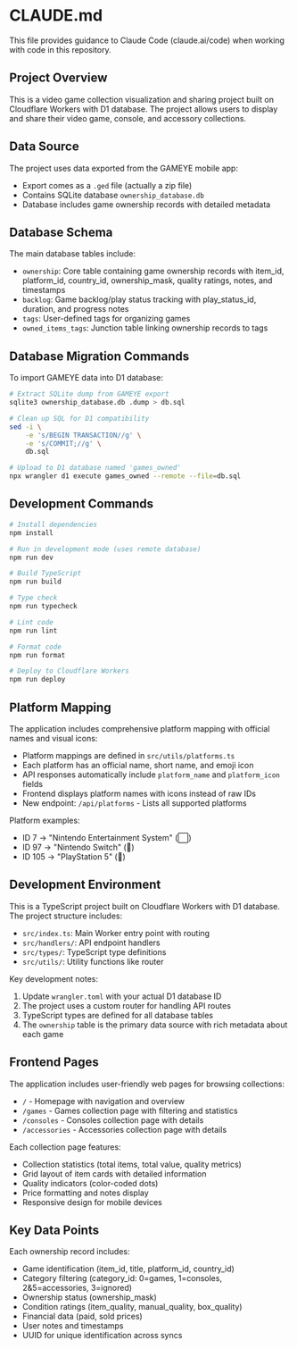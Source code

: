 # CLAUDE.md

This file provides guidance to Claude Code (claude.ai/code) when working with code in this repository.

## Project Overview

This is a video game collection visualization and sharing project built on Cloudflare Workers with D1 database. The project allows users to display and share their video game, console, and accessory collections.

## Data Source

The project uses data exported from the GAMEYE mobile app:
- Export comes as a `.ged` file (actually a zip file)
- Contains SQLite database `ownership_database.db`
- Database includes game ownership records with detailed metadata

## Database Schema

The main database tables include:
- `ownership`: Core table containing game ownership records with item_id, platform_id, country_id, ownership_mask, quality ratings, notes, and timestamps
- `backlog`: Game backlog/play status tracking with play_status_id, duration, and progress notes
- `tags`: User-defined tags for organizing games
- `owned_items_tags`: Junction table linking ownership records to tags

## Database Migration Commands

To import GAMEYE data into D1 database:

```bash
# Extract SQLite dump from GAMEYE export
sqlite3 ownership_database.db .dump > db.sql

# Clean up SQL for D1 compatibility
sed -i \
    -e 's/BEGIN TRANSACTION//g' \
    -e 's/COMMIT;//g' \
    db.sql

# Upload to D1 database named 'games_owned'
npx wrangler d1 execute games_owned --remote --file=db.sql
```

## Development Commands

```bash
# Install dependencies
npm install

# Run in development mode (uses remote database)
npm run dev

# Build TypeScript
npm run build

# Type check
npm run typecheck

# Lint code
npm run lint

# Format code
npm run format

# Deploy to Cloudflare Workers
npm run deploy
```

## Platform Mapping

The application includes comprehensive platform mapping with official names and visual icons:

- Platform mappings are defined in `src/utils/platforms.ts`
- Each platform has an official name, short name, and emoji icon
- API responses automatically include `platform_name` and `platform_icon` fields
- Frontend displays platform names with icons instead of raw IDs
- New endpoint: `/api/platforms` - Lists all supported platforms

Platform examples:
- ID 7 → "Nintendo Entertainment System" (⬜)
- ID 97 → "Nintendo Switch" (🔴)
- ID 105 → "PlayStation 5" (🔵)

## Development Environment

This is a TypeScript project built on Cloudflare Workers with D1 database. The project structure includes:

- `src/index.ts`: Main Worker entry point with routing
- `src/handlers/`: API endpoint handlers
- `src/types/`: TypeScript type definitions
- `src/utils/`: Utility functions like router

Key development notes:
1. Update `wrangler.toml` with your actual D1 database ID
2. The project uses a custom router for handling API routes
3. TypeScript types are defined for all database tables
4. The `ownership` table is the primary data source with rich metadata about each game

## Frontend Pages

The application includes user-friendly web pages for browsing collections:

- `/` - Homepage with navigation and overview
- `/games` - Games collection page with filtering and statistics
- `/consoles` - Consoles collection page with details
- `/accessories` - Accessories collection page with details

Each collection page features:
- Collection statistics (total items, total value, quality metrics)
- Grid layout of item cards with detailed information
- Quality indicators (color-coded dots)
- Price formatting and notes display
- Responsive design for mobile devices

## Key Data Points

Each ownership record includes:
- Game identification (item_id, title, platform_id, country_id)
- Category filtering (category_id: 0=games, 1=consoles, 2&5=accessories, 3=ignored)
- Ownership status (ownership_mask)
- Condition ratings (item_quality, manual_quality, box_quality)
- Financial data (paid, sold prices)
- User notes and timestamps
- UUID for unique identification across syncs